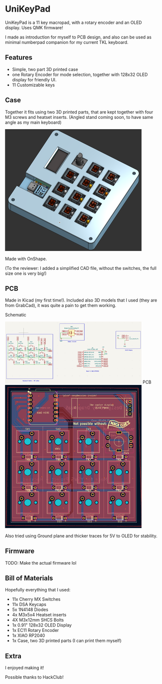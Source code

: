# UniKeyPad
UniKeyPad is a 11 key macropad, with a rotary encoder and an OLED display. Uses QMK firmware!

I made as introduction for myself to PCB design, and also can be used as minimal numberpad companion for my current TKL keyboard.

## Features
- Simple, two part 3D printed case
- one Rotary Encoder for mode selection, together with 128x32 OLED display for friendly UI.
- 11 Customizable keys

## Case

Together it fits using two 3D printed parts, that are kept together with four M3 screws and heatset inserts.
(Angled stand coming soon, to have same angle as my main keyboard)


<img src=assets/onshape.png alt="CAD" width="450"/>

Made with OnShape.

(To the reviewer: I added a simplified CAD file, without the switches, the full size one is very big!)
## PCB

Made in Kicad (my first time!). Included also 3D models that I used (they are from GrabCad), it was quite a pain to get them working.

Schematic

<img src=assets/schematic.png alt="Schematic" width="450"/>
PCB

<img src=assets/pcb_design.png alt="PCB Design" width="450"/>

Also tried using Ground plane and thicker traces for 5V to OLED for stability.

## Firmware
TODO: Make the actual firmware lol

## Bill of Materials
Hopefully everything that I used:


- 11x Cherry MX Switches
- 11x DSA Keycaps
- 5x 1N4148 Diodes
- 4x M3x5x4 Heatset inserts
- 4X M3x12mm SHCS Bolts
- 1x 0.91" 128x32 OLED Display
- 1x EC11 Rotary Encoder
- 1x XIAO RP2040
- 1x Case, two 3D printed parts (I can print them myself)

## Extra
I enjoyed making it!

Possible thanks to HackClub!
